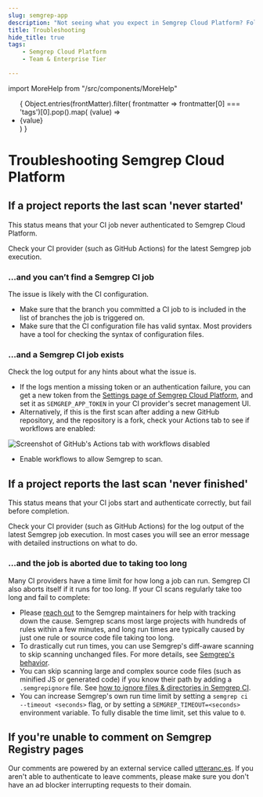 ```yaml
---
slug: semgrep-app
description: "Not seeing what you expect in Semgrep Cloud Platform? Follow these troubleshooting steps or find out how to get one-on-one help."
title: Troubleshooting
hide_title: true
tags:
    - Semgrep Cloud Platform
    - Team & Enterprise Tier

---
```


import MoreHelp from "/src/components/MoreHelp"

<ul id="tag__badge-list">
{
Object.entries(frontMatter).filter(
    frontmatter => frontmatter[0] === 'tags')[0].pop().map(
    (value) => <li class='tag__badge-item'>{value}</li> )
}
</ul>


# Troubleshooting Semgrep Cloud Platform

## If a project reports the last scan 'never started'

This status means that your CI job never authenticated to Semgrep Cloud Platform.

Check your CI provider (such as GitHub Actions) for the latest Semgrep job execution.

### …and you can’t find a Semgrep CI job

The issue is likely with the CI configuration.

- Make sure that the branch you committed a CI job to is included in the list of branches the job is triggered on.
- Make sure that the CI configuration file has valid syntax. Most providers have a tool for checking the syntax of configuration files.

### …and a Semgrep CI job exists

Check the log output for any hints about what the issue is.

- If the logs mention a missing token or an authentication failure, you can get a new token from the [Settings page of Semgrep Cloud Platform](https://semgrep.dev/manage/settings), and set it as `SEMGREP_APP_TOKEN` in your CI provider's secret management UI.
- Alternatively, if this is the first scan after adding a new GitHub repository, and the repository is a fork, check your Actions tab to see if workflows are enabled:

![Screenshot of GitHub's Actions tab with workflows disabled](/img/github-workflows-disabled.png)<br />

* Enable workflows to allow Semgrep to scan.

## If a project reports the last scan 'never finished'

This status means that your CI jobs start and authenticate correctly, but fail before completion.

Check your CI provider (such as GitHub Actions) for the log output of the latest Semgrep job execution. In most cases you will see an error message with detailed instructions on what to do.

### …and the job is aborted due to taking too long

Many CI providers have a time limit for how long a job can run. Semgrep CI also aborts itself if it runs for too long. If your CI scans regularly take too long and fail to complete:

<!-- TODO: explain self-serve benchmarking -->

- Please [reach out](/support) to the Semgrep maintainers for help with tracking down the cause. Semgrep scans most large projects with hundreds of rules within a few minutes, and long run times are typically caused by just one rule or source code file taking too long.
- To drastically cut run times, you can use Semgrep's diff-aware scanning to skip scanning unchanged files. For more details, see [Semgrep's behavior](/deployment/customize-ci-jobs).
- You can skip scanning large and complex source code files (such as minified JS or generated code) if you know their path by adding a `.semgrepignore` file. See [how to ignore files & directories in Semgrep CI](/ignore-oss).
- You can increase Semgrep's own run time limit by setting a `semgrep ci --timeout <seconds>` flag, or by setting a `SEMGREP_TIMEOUT=<seconds>` environment variable. To fully disable the time limit, set this value to `0`.

## If you're unable to comment on Semgrep Registry pages

Our comments are powered by an external service called [utteranc.es](https://utteranc.es/).
If you aren't able to authenticate to leave comments,
please make sure you don't have an ad blocker interrupting requests to their domain.

<MoreHelp />
